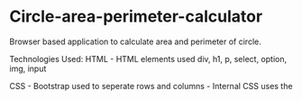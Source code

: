 # Circle-area-perimeter-calculator
Browser based application to calculate area and perimeter of circle.

Technologies Used:
HTML
	- HTML elements used div, h1, p, select, option, img, input

CSS
	- Bootstrap used to seperate rows and columns
	- Internal CSS uses the <style> element

Javascript
	- Internal javascript uses the <script> element
	- JS DOM elements used to select html elements: document.getElementsByClassName, document.getElementById, document.querySelector
	- conditional statements: if / else
	- function: circleAreaPerimeter()
	- click event listener
	- JS property: image.style.display
	- JS object: Math.PI

